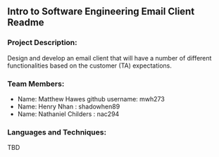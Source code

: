 ## Intro to Software Engineering Email Client Readme

### Project Description:
Design  and  develop  an  email  client  that  will  have a  number  of different functionalities based on the customer (TA) expectations.

### Team Members:

- Name: Matthew Hawes github username: mwh273
- Name: Henry Nhan : shadowhen89
- Name: Nathaniel Childers : nac294

### Languages and Techniques:
TBD
